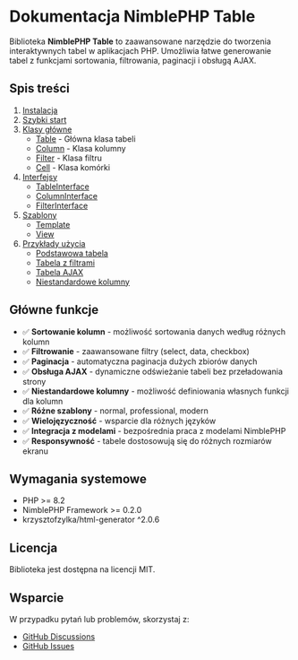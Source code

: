 # Dokumentacja NimblePHP Table

Biblioteka **NimblePHP Table** to zaawansowane narzędzie do tworzenia interaktywnych tabel w aplikacjach PHP. Umożliwia łatwe generowanie tabel z funkcjami sortowania, filtrowania, paginacji i obsługą AJAX.

## Spis treści

1. [Instalacja](instalacja.md)
2. [Szybki start](szybki-start.md)
3. [Klasy główne](klasy/)
   - [Table](klasy/table.md) - Główna klasa tabeli
   - [Column](klasy/column.md) - Klasa kolumny
   - [Filter](klasy/filter.md) - Klasa filtru
   - [Cell](klasy/cell.md) - Klasa komórki
4. [Interfejsy](interfejsy/)
   - [TableInterface](interfejsy/table-interface.md)
   - [ColumnInterface](interfejsy/column-interface.md)
   - [FilterInterface](interfejsy/filter-interface.md)
5. [Szablony](szablony/)
   - [Template](szablony/template.md)
   - [View](szablony/view.md)
6. [Przykłady użycia](przykłady/)
   - [Podstawowa tabela](przykłady/podstawowa-tabela.md)
   - [Tabela z filtrami](przykłady/tabela-z-filtrami.md)
   - [Tabela AJAX](przykłady/tabela-ajax.md)
   - [Niestandardowe kolumny](przykłady/niestandardowe-kolumny.md)

## Główne funkcje

- ✅ **Sortowanie kolumn** - możliwość sortowania danych według różnych kolumn
- ✅ **Filtrowanie** - zaawansowane filtry (select, data, checkbox)
- ✅ **Paginacja** - automatyczna paginacja dużych zbiorów danych
- ✅ **Obsługa AJAX** - dynamiczne odświeżanie tabeli bez przeładowania strony
- ✅ **Niestandardowe kolumny** - możliwość definiowania własnych funkcji dla kolumn
- ✅ **Różne szablony** - normal, professional, modern
- ✅ **Wielojęzyczność** - wsparcie dla różnych języków
- ✅ **Integracja z modelami** - bezpośrednia praca z modelami NimblePHP
- ✅ **Responsywność** - tabele dostosowują się do różnych rozmiarów ekranu

## Wymagania systemowe

- PHP >= 8.2
- NimblePHP Framework >= 0.2.0
- krzysztofzylka/html-generator ^2.0.6

## Licencja

Biblioteka jest dostępna na licencji MIT.

## Wsparcie

W przypadku pytań lub problemów, skorzystaj z:
- [GitHub Discussions](https://github.com/NimbleMVC/Table/discussions)
- [GitHub Issues](https://github.com/NimbleMVC/Table/issues)